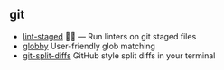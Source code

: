 ## git

- [lint-staged](https://github.com/okonet/lint-staged) 🚫💩 — Run linters on git staged files
- [globby](https://github.com/sindresorhus/globby) User-friendly glob matching
- [git-split-diffs](https://github.com/banga/git-split-diffs) GitHub style split diffs in your terminal